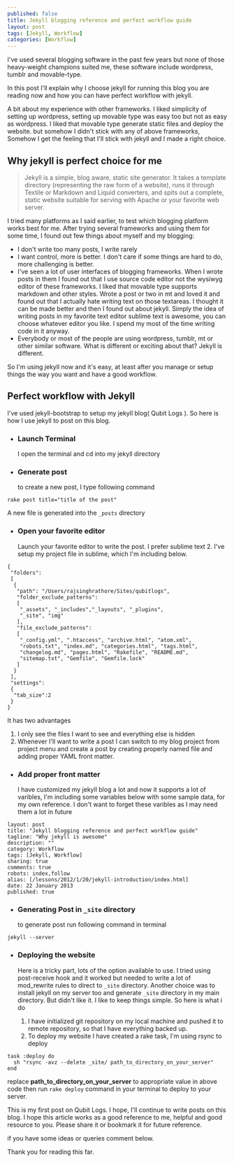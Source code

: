 ```yaml
---
published: false
title: Jekyll blogging reference and perfect workflow guide
layout: post
tags: [Jekyll, Workflow]
categories: [Workflow]
---
```

I've used several blogging software in the past few years but none of those heavy-weight champions suited me, these software include wordpress, tumblr and movable-type.

In this post I'll explain why I choose jekyll for running this blog you are reading now and how you can have perfect workflow with jekyll.

<!--more--> 
A bit about my experience with other frameworks.
I liked simplicity of setting up wordpress, setting up movable type was easy too but not as easy as wordpress. I liked that movable type generate static files and deploy the website. but somehow I didn't stick with any of above frameworks, Somehow I get the feeling that I'll stick with jekyll and I made a right choice.

Why jekyll is perfect choice for me
-----------------------------------

> Jekyll is a simple, blog aware, static site generator. It takes a template directory (representing the raw form of a website), runs it through Textile or Markdown and Liquid converters, and spits out a complete, static website suitable for serving with Apache or your favorite web server. 

I tried many platforms as I said earlier, to test which blogging platform works best for me.
After trying several frameworks and using them for some time, I found out few things about myself and my blogging:

- 	I don't write too many posts, I write rarely
- 	I want control, more is better. I don't care if some things are hard to do, more challenging is better.
- 	I've seen a lot of user interfaces of blogging frameworks. When I wrote posts in them I found out that I use source code editor not the wysiwyg editor of these frameworks. I liked that movable type supports markdown and other styles. Wrote a post or two in mt and loved it and found out that I actually hate writing text on those textareas. I thought it can be made better and then I found out about jekyll. Simply the idea of writing posts in my favorite text editor sublime text is awesome, you can choose whatever editor you like. I spend my most of the time writing code in it anyway.
- 	Everybody or most of the people are using wordpress, tumblr, mt or other similar software. What is different or exciting about that? Jekyll is different.

So I'm using jekyll now and it's easy, at least after you manage or setup things the way you want and have a good workflow.

Perfect workflow with Jekyll
----------------------------

I've used jekyll-bootstrap to setup my jekyll blog( Qubit Logs ). So here is how I use jekyll to post on this blog.

+ 	### Launch Terminal
	
	I open the terminal and cd into my jekyll directory

+ 	### Generate post

	to create a new post, I type following command
```
rake post title="title of the post"
```
A new file is generated into the <code>_posts</code> directory

+ 	### Open your favorite editor

	Launch your favorite editor to write the post. I prefer sublime text 2. I've setup my project file in sublime, which I'm including below.
```
{
 "folders":
 [
  {
   "path": "/Users/rajsinghrathore/Sites/qubitlogs",
   "folder_exclude_patterns": 
   [
    "_assets", "_includes","_layouts", "_plugins", 
    "_site", "img"
   ],
   "file_exclude_patterns": 
   [
    "_config.yml", ".htaccess", "archive.html", "atom.xml", 
    "robots.txt", "index.md", "categories.html", "tags.html", 
    "changelog.md", "pages.html", "Rakefile", "README.md", 
    "sitemap.txt", "Gemfile", "Gemfile.lock"
   ]
  }
 ],
 "settings":
 {
  "tab_size":2
 }
}
```
It has two advantages
1. 	I only see the files I want to see and everything else is hidden
2. 	Whenever I'll want to write a post I can switch to my blog project from project menu and create a post by creating properly named file and adding proper YAML front matter.

+ 	### Add proper front matter

	I have customized my jekyll blog a lot and now it supports a lot of varibles, I'm including some variables below with some sample data, for my own reference. I don't want to forget these varibles as I may need them a lot in future
```
layout: post
title: "Jekyll blogging reference and perfect workflow guide"
tagline: "Why jekyll is awesome"
description: ""
category: Workflow
tags: [Jekyll, Workflow]
sharing: true
comments: true
robots: index,follow
alias: [/lessons/2012/1/20/jekyll-introduction/index.html]
date: 22 January 2013
published: true
```
+ 	### Generating Post in <code>_site</code> directory

	to generate post run following command in terminal
```
jekyll --server
```
+ 	### Deploying the website

	Here is a tricky part, lots of the option available to use. I tried using post-receive hook and it worked but needed to write a lot of mod_rewrite rules to direct to <code>_site</code> directory. Another choice was to install jekyll on my server too and generate <code>_site</code> directory in my main directory. But didn't like it. I like to keep things simple.
	So here is what i do
	1. 	I have initialized git repository on my local machine and pushed it to remote repository, so that I have everything backed up.
	2. 	To deploy my website I have created a rake task, I'm using rsync to deploy
	
```
task :deploy do
  sh "rsync -avz --delete _site/ path_to_directory_on_your_server"
end
```
replace **path_to_directory_on_your_server** to appropriate value in above code 
then run <code>rake deploy</code> command in your terminal to deploy to your server.

This is my first post on Qubit Logs. I hope, I'll continue to write posts on this blog.
I hope this article works as a good reference to me, helpful and good resource to you. Please share it or bookmark it for future reference.

if you have some ideas or queries comment below.

Thank you for reading this far.
